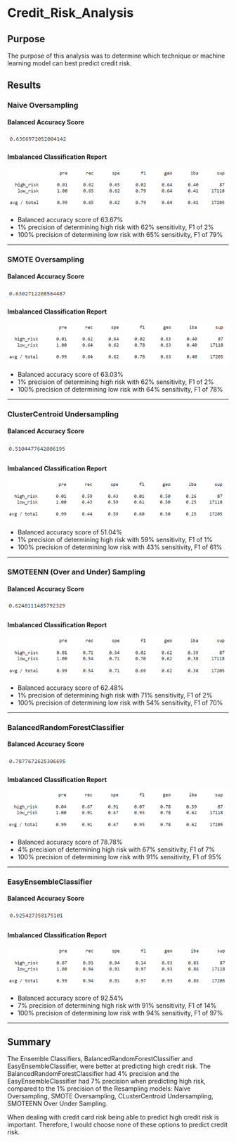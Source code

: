 # Credit_Risk_Analysis

## Purpose
The purpose of this analysis was to determine which technique or machine learning model can best predict credit risk.

## Results

### Naive Oversampling

#### Balanced Accuracy Score
![Naive Oversampling BAS](Resources/naive_oversampling_bas.png)

#### Imbalanced Classification Report 
![Naive Oversampling](Resources/naive_oversampling.png)

- Balanced accuracy score of 63.67%
- 1% precision of determining high risk with 62% sensitivity, F1 of 2%
- 100% precision of determining low risk with 65% sensitivity, F1 of 79%

-----------------------

### SMOTE Oversampling

#### Balanced Accuracy Score
![SMOTE BAS](Resources/smote_bas.png)

#### Imbalanced Classification Report
![SMOTE Oversampling](Resources/smote_oversampling.png)

- Balanced accuracy score of 63.03%
- 1% precision of determining high risk with 62% sensitivity, F1 of 2%
- 100% precision of determining low risk with 64% sensitivity, F1 of 78%

-----------------------

### ClusterCentroid Undersampling

#### Balanced Accuracy Score
![Cluster BAS](Resources/cluster_bas.png)

#### Imbalanced Classification Report
![ClusterCentroid Undersampling](Resources/cluster_undersampling.png)

- Balanced accuracy score of 51.04%
- 1% precision of determining high risk with 59% sensitivity, F1 of 1%
- 100% precision of determining low risk with 43% sensitivity, F1 of 61%

-----------------------

### SMOTEENN (Over and Under) Sampling

#### Balanced Accuracy Score
![Over and Under BAS](Resources/over_under_bas.png)

#### Imbalanced Classification Report
![Over and Under Sampling](Resources/over_under_sampling.png)

- Balanced accuracy score of 62.48%
- 1% precision of determining high risk with 71% sensitivity, F1 of 2%
- 100% precision of determining low risk with 54% sensitivity, F1 of 70%

-----------------------

### BalancedRandomForestClassifier

#### Balanced Accuracy Score
![BRF BAS](Resources/brf_bas.png)

#### Imbalanced Classification Report
![BalancedRandomForestClassifier](Resources/brf_sampling.png)

- Balanced accuracy score of 78.78%
- 4% precision of determining high risk with 67% sensitivity, F1 of 7%
- 100% precision of determining low risk with 91% sensitivity, F1 of 95%

-----------------------

### EasyEnsembleClassifier

#### Balanced Accuracy Score
![EEC BAS](Resources/eec_bas.png)

#### Imbalanced Classification Report
![EasyEnsembleClassifier](Resources/eec_sampling.png)

- Balanced accuracy score of 92.54%
- 7% precision of determining high risk with 91% sensitivity, F1 of 14%
- 100% precision of determining low risk with 94% sensitivity, F1 of 97%

-----------------------

## Summary

The Ensemble Classifiers, BalancedRandomForestClassifier and EasyEnsembleClassifier, were better at predicting high credit risk. 
The BalancedRandomForestClassifier had 4% precision and the EasyEnsembleClassifier had 7% precision when predicting high risk, compared to the 1% precision of the Resampling models: Naive Oversampling, SMOTE Oversampling, CLusterCentroid Undersampling, SMOTEENN Over Under Sampling.

When dealing with credit card risk being able to predict high credit risk is important. Therefore, I would choose none of these options to predict credit risk.

